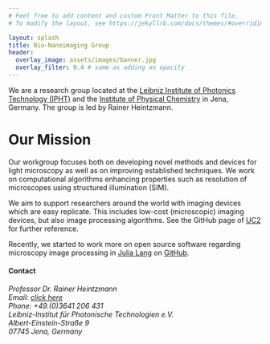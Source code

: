 ```yaml
---
# Feel free to add content and custom Front Matter to this file.
# To modify the layout, see https://jekyllrb.com/docs/themes/#overriding-theme-defaults

layout: splash
title: Bio-Nanoimaging Group
header:
  overlay_image: assets/images/banner.jpg
  overlay_filter: 0.4 # same as adding an opacity
---
```

We are a research group located at the [Leibniz Institute of Photonics Technology (IPHT)](https://www.leibniz-ipht.de/en/homepage/) and the [Institute of Physical Chemistry](https://www.ipc.uni-jena.de/en/research-groups/heintzmann-group) in Jena, Germany.
The group is led by Rainer Heintzmann.

# Our Mission

Our workgroup focuses both on developing novel methods and devices for light microscopy as well as on improving established techniques. 
We work on computational algorithms enhancing properties such as resolution of microscopes using structured illumination (SIM).

We aim to support researchers around the world with imaging devices which are easy replicate. This includes low-cost (microscopic) imaging devices, but also image processing algorithms. See the GitHub page of [UC2](youseetoo.org) for further reference.

Recently, we started to work more on open source software regarding microscopy image processing in [Julia Lang](https://julialang.org/) on [GitHub](https://github.com/bionanoimaging/?q=&type=all&language=&sort=stargazers).



#### Contact
_Professor Dr. Rainer Heintzmann_<br>
_Email: [click here](https://mailhide.io/en/e/GKDvrXdl)_<br> 
_Phone: +49.(0)3641 206 431_<br>
_Leibniz-Institut für Photonische Technologien e.V._<br>
_Albert-Einstein-Straße 9_<br>
_07745 Jena, Germany_<br>

